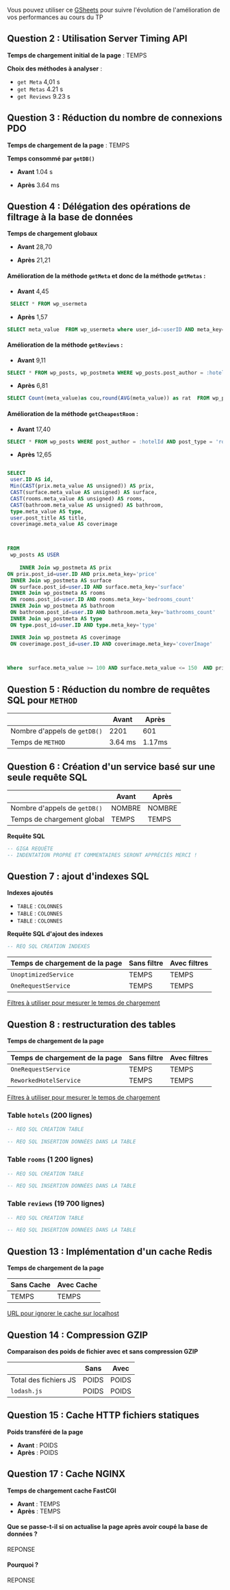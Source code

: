 Vous pouvez utiliser ce [GSheets](https://docs.google.com/spreadsheets/d/13Hw27U3CsoWGKJ-qDAunW9Kcmqe9ng8FROmZaLROU5c/copy?usp=sharing) pour suivre l'évolution de l'amélioration de vos performances au cours du TP 

## Question 2 : Utilisation Server Timing API

**Temps de chargement initial de la page** : TEMPS

**Choix des méthodes à analyser** :

- `get Meta` 4,01 s
- `get Metas` 4.21 s
- `get Reviews` 9.23 s




## Question 3 : Réduction du nombre de connexions PDO

**Temps de chargement de la page** : TEMPS

**Temps consommé par `getDB()`** 

- **Avant** 1.04 s

- **Après** 3.64 ms


## Question 4 : Délégation des opérations de filtrage à la base de données

**Temps de chargement globaux** 

- **Avant** 28,70

- **Après** 21,21


#### Amélioration de la méthode `getMeta` et donc de la méthode `getMetas` :

- **Avant** 4,45

```sql
 SELECT * FROM wp_usermeta
```

- **Après** 1,57

```sql
SELECT meta_value  FROM wp_usermeta where user_id=:userID AND meta_key=:Key
```



#### Amélioration de la méthode `getReviews` :

- **Avant** 9,11

```sql
SELECT * FROM wp_posts, wp_postmeta WHERE wp_posts.post_author = :hotelId AND wp_posts.ID = wp_postmeta.post_id AND meta_key = 'rating' AND post_type = 'review'
```

- **Après** 6,81

```sql
SELECT Count(meta_value)as cou,round(AVG(meta_value)) as rat  FROM wp_posts, wp_postmeta WHERE wp_posts.post_author = :hotelId AND wp_posts.ID = wp_postmeta.post_id AND meta_key = 'rating' AND post_type = 'review'
```



#### Amélioration de la méthode `getCheapestRoom` :

- **Avant** 17,40

```sql
SELECT * FROM wp_posts WHERE post_author = :hotelId AND post_type = 'room'
```

- **Après** 12,65

```sql

SELECT
 user.ID AS id,
 Min(CAST(prix.meta_value AS unsigned)) AS prix,
 CAST(surface.meta_value AS unsigned) AS surface,
 CAST(rooms.meta_value AS unsigned) AS rooms,
 CAST(bathroom.meta_value AS unsigned) AS bathroom,
 type.meta_value AS type,
 user.post_title AS title,
 coverimage.meta_value AS coverimage



FROM
 wp_posts AS USER
   
    INNER Join wp_postmeta AS prix
ON prix.post_id=user.ID AND prix.meta_key='price'
 INNER Join wp_postmeta AS surface
 ON surface.post_id=user.ID AND surface.meta_key='surface'
 INNER Join wp_postmeta AS rooms
 ON rooms.post_id=user.ID AND rooms.meta_key='bedrooms_count'
 INNER Join wp_postmeta AS bathroom
 ON bathroom.post_id=user.ID AND bathroom.meta_key='bathrooms_count'
 INNER Join wp_postmeta AS type
 ON type.post_id=user.ID AND type.meta_key='type'

 INNER Join wp_postmeta AS coverimage
 ON coverimage.post_id=user.ID AND coverimage.meta_key='coverImage'



Where  surface.meta_value >= 100 AND surface.meta_value <= 150  AND prix.meta_value >= 100 AND prix.meta_value <= 300  AND rooms.meta_value  >= 5 AND bathroom.meta_value >= 4 AND type.meta_value IN ("Maison","Appartement") Group By user.post_author;
```



## Question 5 : Réduction du nombre de requêtes SQL pour `METHOD`

|                              | **Avant** | **Après** |
|------------------------------|-----------|-----------|
| Nombre d'appels de `getDB()` | 2201      | 601       |
 | Temps de `METHOD`            | 3.64 ms   | 1.17ms    |

## Question 6 : Création d'un service basé sur une seule requête SQL

|                              | **Avant** | **Après** |
|------------------------------|-----------|-----------|
| Nombre d'appels de `getDB()` | NOMBRE    | NOMBRE    |
| Temps de chargement global   | TEMPS     | TEMPS     |

**Requête SQL**

```SQL
-- GIGA REQUÊTE
-- INDENTATION PROPRE ET COMMENTAIRES SERONT APPRÉCIÉS MERCI !
```

## Question 7 : ajout d'indexes SQL

**Indexes ajoutés**

- `TABLE` : `COLONNES`
- `TABLE` : `COLONNES`
- `TABLE` : `COLONNES`

**Requête SQL d'ajout des indexes** 

```sql
-- REQ SQL CREATION INDEXES
```

| Temps de chargement de la page | Sans filtre | Avec filtres |
|--------------------------------|-------------|--------------|
| `UnoptimizedService`           | TEMPS       | TEMPS        |
| `OneRequestService`            | TEMPS       | TEMPS        |
[Filtres à utiliser pour mesurer le temps de chargement](http://localhost/?types%5B%5D=Maison&types%5B%5D=Appartement&price%5Bmin%5D=200&price%5Bmax%5D=230&surface%5Bmin%5D=130&surface%5Bmax%5D=150&rooms=5&bathRooms=5&lat=46.988708&lng=3.160778&search=Nevers&distance=30)




## Question 8 : restructuration des tables

**Temps de chargement de la page**

| Temps de chargement de la page | Sans filtre | Avec filtres |
|--------------------------------|-------------|--------------|
| `OneRequestService`            | TEMPS       | TEMPS        |
| `ReworkedHotelService`         | TEMPS       | TEMPS        |

[Filtres à utiliser pour mesurer le temps de chargement](http://localhost/?types%5B%5D=Maison&types%5B%5D=Appartement&price%5Bmin%5D=200&price%5Bmax%5D=230&surface%5Bmin%5D=130&surface%5Bmax%5D=150&rooms=5&bathRooms=5&lat=46.988708&lng=3.160778&search=Nevers&distance=30)

### Table `hotels` (200 lignes)

```SQL
-- REQ SQL CREATION TABLE
```

```SQL
-- REQ SQL INSERTION DONNÉES DANS LA TABLE
```

### Table `rooms` (1 200 lignes)

```SQL
-- REQ SQL CREATION TABLE
```

```SQL
-- REQ SQL INSERTION DONNÉES DANS LA TABLE
```

### Table `reviews` (19 700 lignes)

```SQL
-- REQ SQL CREATION TABLE
```

```SQL
-- REQ SQL INSERTION DONNÉES DANS LA TABLE
```


## Question 13 : Implémentation d'un cache Redis

**Temps de chargement de la page**

| Sans Cache | Avec Cache |
|------------|------------|
| TEMPS      | TEMPS      |
[URL pour ignorer le cache sur localhost](http://localhost?skip_cache)

## Question 14 : Compression GZIP

**Comparaison des poids de fichier avec et sans compression GZIP**

|                       | Sans  | Avec  |
|-----------------------|-------|-------|
| Total des fichiers JS | POIDS | POIDS |
| `lodash.js`           | POIDS | POIDS |

## Question 15 : Cache HTTP fichiers statiques

**Poids transféré de la page**

- **Avant** : POIDS
- **Après** : POIDS

## Question 17 : Cache NGINX

**Temps de chargement cache FastCGI**

- **Avant** : TEMPS
- **Après** : TEMPS

#### Que se passe-t-il si on actualise la page après avoir coupé la base de données ?

REPONSE

#### Pourquoi ?

REPONSE
